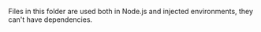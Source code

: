 Files in this folder are used both in Node.js and injected environments, they can't have dependencies.